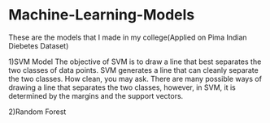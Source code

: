 # Machine-Learning-Models
These are the models that I made in my college(Applied on Pima Indian Diebetes Dataset)

1)SVM Model
  The objective of SVM is to draw a line that best separates the two classes of data points.
  SVM generates a line that can cleanly separate the two classes. How clean, you may ask. There are many possible ways of drawing a line that separates the two classes, however, in SVM, it is determined by the margins and the support vectors.
  
2)Random Forest
  
